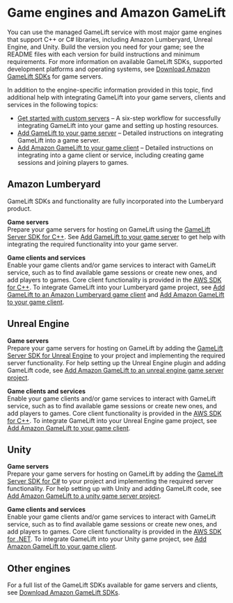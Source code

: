 # Game engines and Amazon GameLift<a name="integration-engines"></a>

You can use the managed GameLift service with most major game engines that support C\+\+ or C\# libraries, including Amazon Lumberyard, Unreal Engine, and Unity\. Build the version you need for your game; see the README files with each version for build instructions and minimum requirements\. For more information on available GameLift SDKs, supported development platforms and operating systems, see [Download Amazon GameLift SDKs](gamelift-supported.md) for game servers\.

In addition to the engine\-specific information provided in this topic, find additional help with integrating GameLift into your game servers, clients and services in the following topics:
+ [Get started with custom servers](gamelift-integration.md) – A six\-step workflow for successfully integrating GameLift into your game and setting up hosting resources\. 
+ [Add GameLift to your game server](gamelift-sdk-server-api.md) – Detailed instructions on integrating GameLift into a game server\.
+ [Add Amazon GameLift to your game client](gamelift-sdk-client-api.md) – Detailed instructions on integrating into a game client or service, including creating game sessions and joining players to games\.

## Amazon Lumberyard<a name="integration-engines-lumberyard"></a>

GameLift SDKs and functionality are fully incorporated into the Lumberyard product\. 

**Game servers**  
Prepare your game servers for hosting on GameLift using the [GameLift Server SDK for C\+\+](integration-server-sdk-cpp-ref.md)\. See [Add GameLift to your game server](gamelift-sdk-server-api.md) to get help with integrating the required functionality into your game server\.

**Game clients and services**  
Enable your game clients and/or game services to interact with GameLift service, such as to find available game sessions or create new ones, and add players to games\. Core client functionality is provided in the [AWS SDK for C\+\+](https://sdk.amazonaws.com/cpp/api/LATEST/namespace_aws_1_1_game_lift.html)\. To integrate GameLift into your Lumberyard game project, see [Add GameLift to an Amazon Lumberyard game client](game-client-intro.md) and [Add Amazon GameLift to your game client](gamelift-sdk-client-api.md)\.

## Unreal Engine<a name="integration-engines-unreal"></a>

**Game servers**  
Prepare your game servers for hosting on GameLift by adding the [GameLift Server SDK for Unreal Engine](integration-server-sdk-unreal-ref.md) to your project and implementing the required server functionality\. For help setting up the Unreal Engine plugin and adding GameLift code, see [Add Amazon GameLift to an unreal engine game server project](integration-engines-setup-unreal.md)\.

**Game clients and services**  
Enable your game clients and/or game services to interact with GameLift service, such as to find available game sessions or create new ones, and add players to games\. Core client functionality is provided in the [AWS SDK for C\+\+](https://sdk.amazonaws.com/cpp/api/LATEST/namespace_aws_1_1_game_lift.html)\. To integrate GameLift into your Unreal Engine game project, see [Add Amazon GameLift to your game client](gamelift-sdk-client-api.md)\.

## Unity<a name="integration-engines-unity"></a>

**Game servers**  
Prepare your game servers for hosting on GameLift by adding the [GameLift Server SDK for C\#](integration-server-sdk-csharp-ref.md) to your project and implementing the required server functionality\. For help setting up with Unity and adding GameLift code, see [Add Amazon GameLift to a unity game server project](integration-engines-unity-using.md)\.

**Game clients and services**  
Enable your game clients and/or game services to interact with GameLift service, such as to find available game sessions or create new ones, and add players to games\. Core client functionality is provided in the [AWS SDK for \.NET](https://docs.aws.amazon.com/sdkfornet/v3/apidocs/)\. To integrate GameLift into your Unity game project, see [Add Amazon GameLift to your game client](gamelift-sdk-client-api.md)\.

## Other engines<a name="integration-engines-other"></a>

For a full list of the GameLift SDKs available for game servers and clients, see [Download Amazon GameLift SDKs](gamelift-supported.md)\.